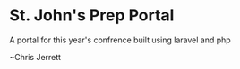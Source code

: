 # St. John's Prep Portal

A portal for this year's confrence built using laravel and php

~Chris Jerrett
